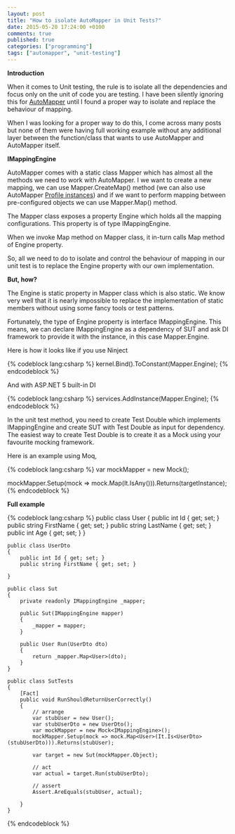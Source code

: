 ```yaml
---
layout: post
title: "How to isolate AutoMapper in Unit Tests?"
date: 2015-05-20 17:24:00 +0100
comments: true
published: true
categories: ["programming"]
tags: ["automapper", "unit-testing"]
---
```


<p><strong>Introduction</strong></p>
<p>When it comes to Unit testing, the rule is to isolate&nbsp;all the dependencies and focus only on the unit of code you are testing. I have been silently ignoring this for <a href="http://automapper.org/">AutoMapper</a> until I <!-- more -->found a proper way to isolate and replace the behaviour of mapping.</p>
<p>When I was looking for a proper way to do this, I come across many posts but none of them were having full working example without any additional layer between the function/class that wants to use AutoMapper and AutoMapper itself.</p>
<p><strong>IMappingEngine</strong></p>
<p>AutoMapper comes with a static class Mapper which has almost all the methods we need to work with AutoMapper. I we want to create a new mapping, we can use Mapper.CreateMap() method (we can also use AutoMapper <a href="https://github.com/AutoMapper/AutoMapper/wiki/Configuration">Profile instances</a>) and if we want to perform mapping between pre-configured objects we can use Mapper.Map() method.</p>
<p>The Mapper class exposes a property Engine which holds all the mapping configurations. This property is of type IMappingEngine.</p>
<p>When we invoke Map method on Mapper class, it in-turn calls Map method of Engine property.</p>
<p>So, all we need to do to isolate and control the behaviour of mapping in our unit test is to replace the Engine property with our own implementation.</p>
<p><strong>But, how?</strong></p>
<p>The Engine is static property in Mapper class which is also static. We know very well that it is nearly impossible to replace the implementation of static members without using some fancy tools or test patterns.</p>
<p>Fortunately, the type of Engine property is interface IMappingEngine. This means, we can declare IMappingEngine as a dependency of SUT and ask DI framework to provide it with the instance, in this case Mapper.Engine.</p>
<p>Here is how it looks like if you use Ninject</p>
{% codeblock lang:csharp %}
kernel.Bind<IMappingEngine>().ToConstant(Mapper.Engine);
{% endcodeblock %}
<p>And with ASP.NET 5 built-in DI</p>
{% codeblock lang:csharp %}
services.AddInstance<IMappingEngine>(Mapper.Engine);
{% endcodeblock %}
<p>In the unit test method, you need to create Test Double which implements IMappingEngine and create SUT with Test Double as input for dependency. The easiest way to create Test Double is to create it as a Mock using your favourite mocking framework.</p>
<p>Here is an example using Moq,</p>
{% codeblock lang:csharp %}
var mockMapper = new Mock<IMappingEngine>();

mockMapper.Setup(mock => mock.Map<TargetType>(It.IsAny<SourceType>())).Returns(targetInstance);
{% endcodeblock %}
<p><strong>Full example</strong></p>
{% codeblock lang:csharp %}
public class User
    {
        public int Id { get; set; }
        public string FirstName { get; set; }
        public string LastName { get; set; }
        public int Age { get; set; }
    }

    public class UserDto
    {
        public int Id { get; set; }
        public string FirstName { get; set; }

    }

    public class Sut
    {
        private readonly IMappingEngine _mapper;

        public Sut(IMappingEngine mapper)
        {
            _mapper = mapper;
        }

        public User Run(UserDto dto)
        {
            return _mapper.Map<User>(dto);
        }
    }

    public class SutTests
    {
        [Fact]
        public void RunShouldReturnUserCorrectly()
        {
            // arrange
            var stubUser = new User();
            var stubUserDto = new UserDto();
            var mockMapper = new Mock<IMappingEngine>();
            mockMapper.Setup(mock => mock.Map<User>(It.Is<UserDto>(stubUserDto))).Returns(stubUser);

            var target = new Sut(mockMapper.Object);

            // act
            var actual = target.Run(stubUserDto);

            // assert
            Assert.AreEquals(stubUser, actual);

        }
    }
{% endcodeblock %}

